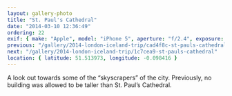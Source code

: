 ```yaml
---
layout: gallery-photo
title: "St. Paul's Cathedral"
date: "2014-03-10 12:36:49"
ordering: 22
exif: { make: "Apple", model: "iPhone 5", aperture: "f/2.4", exposure: "1/834" }
previous: "/gallery/2014-london-iceland-trip/cad4f8c-st-pauls-cathedral"
next: "/gallery/2014-london-iceland-trip/1c7cea9-st-pauls-cathedral"
location: { latitude: 51.513973, longitude: -0.098416 }
---
```


A look out towards some of the “skyscrapers” of the city. Previously, no building was allowed to be taller than St. Paul’s Cathedral.
